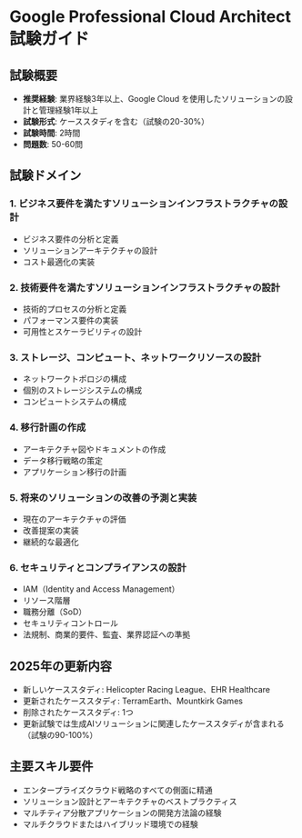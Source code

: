 # Google Professional Cloud Architect 試験ガイド

## 試験概要

- **推奨経験**: 業界経験3年以上、Google Cloud を使用したソリューションの設計と管理経験1年以上
- **試験形式**: ケーススタディを含む（試験の20-30%）
- **試験時間**: 2時間
- **問題数**: 50-60問

## 試験ドメイン

### 1. ビジネス要件を満たすソリューションインフラストラクチャの設計

- ビジネス要件の分析と定義
- ソリューションアーキテクチャの設計
- コスト最適化の実装

### 2. 技術要件を満たすソリューションインフラストラクチャの設計

- 技術的プロセスの分析と定義
- パフォーマンス要件の実装
- 可用性とスケーラビリティの設計

### 3. ストレージ、コンピュート、ネットワークリソースの設計

- ネットワークトポロジの構成
- 個別のストレージシステムの構成
- コンピュートシステムの構成

### 4. 移行計画の作成

- アーキテクチャ図やドキュメントの作成
- データ移行戦略の策定
- アプリケーション移行の計画

### 5. 将来のソリューションの改善の予測と実装

- 現在のアーキテクチャの評価
- 改善提案の実装
- 継続的な最適化

### 6. セキュリティとコンプライアンスの設計

- IAM（Identity and Access Management）
- リソース階層
- 職務分離（SoD）
- セキュリティコントロール
- 法規制、商業的要件、監査、業界認証への準拠

## 2025年の更新内容

- 新しいケーススタディ: Helicopter Racing League、EHR Healthcare
- 更新されたケーススタディ: TerramEarth、Mountkirk Games
- 削除されたケーススタディ: 1つ
- 更新試験では生成AIソリューションに関連したケーススタディが含まれる（試験の90-100%）

## 主要スキル要件

- エンタープライズクラウド戦略のすべての側面に精通
- ソリューション設計とアーキテクチャのベストプラクティス
- マルチティア分散アプリケーションの開発方法論の経験
- マルチクラウドまたはハイブリッド環境での経験
